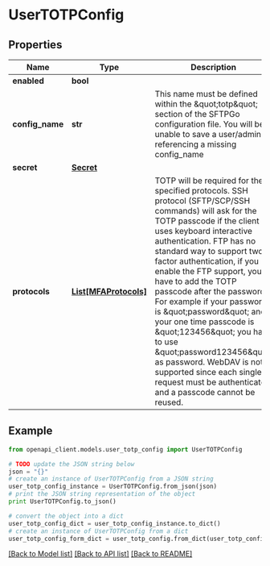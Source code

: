 # UserTOTPConfig


## Properties
Name | Type | Description | Notes
------------ | ------------- | ------------- | -------------
**enabled** | **bool** |  | [optional]
**config_name** | **str** | This name must be defined within the \&quot;totp\&quot; section of the SFTPGo configuration file. You will be unable to save a user/admin referencing a missing config_name | [optional]
**secret** | [**Secret**](Secret.md) |  | [optional]
**protocols** | [**List[MFAProtocols]**](MFAProtocols.md) | TOTP will be required for the specified protocols. SSH protocol (SFTP/SCP/SSH commands) will ask for the TOTP passcode if the client uses keyboard interactive authentication. FTP has no standard way to support two factor authentication, if you enable the FTP support, you have to add the TOTP passcode after the password. For example if your password is \&quot;password\&quot; and your one time passcode is \&quot;123456\&quot; you have to use \&quot;password123456\&quot; as password. WebDAV is not supported since each single request must be authenticated and a passcode cannot be reused. | [optional]

## Example

```python
from openapi_client.models.user_totp_config import UserTOTPConfig

# TODO update the JSON string below
json = "{}"
# create an instance of UserTOTPConfig from a JSON string
user_totp_config_instance = UserTOTPConfig.from_json(json)
# print the JSON string representation of the object
print UserTOTPConfig.to_json()

# convert the object into a dict
user_totp_config_dict = user_totp_config_instance.to_dict()
# create an instance of UserTOTPConfig from a dict
user_totp_config_form_dict = user_totp_config.from_dict(user_totp_config_dict)
```
[[Back to Model list]](../README.md#documentation-for-models) [[Back to API list]](../README.md#documentation-for-api-endpoints) [[Back to README]](../README.md)
